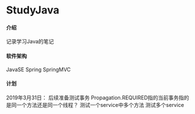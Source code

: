 # StudyJava

#### 介绍
记录学习Java的笔记

#### 软件架构
JavaSE
Spring
SpringMVC


#### 计划
2019年3月31日：
后续准备测试事务
Propagation.REQUIRED指的当前事务指的是同一个方法还是同一个线程？
测试一个service中多个方法
测试多个service